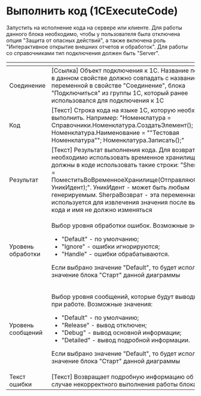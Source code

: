# Выполнить код (1CExecuteCode)

Запустить на исполнение кода на сервере или клиенте. Для работы данного блока необходимо, чтобы у пользователя была отключена опция "Защита от опасных действий", а также включена роль "Интерактивное открытие внешних отчетов и обработок". Для работы со справочниками тип подключения должен быть "Server".

<table data-header-hidden><thead><tr><th width="196"></th><th></th></tr></thead><tbody><tr><td>Соединение</td><td>[Ссылка] Объект подключения к 1С. Название переменной в данном свойстве должно совпадать с названием переменной в свойстве "Соединение", блока "Подключиться" из группы 1С, который ранее использовался для подключения к 1С</td></tr><tr><td>Код</td><td>[Текст] Строка кода на языке 1С, которую необходимо выполнить. Например: "Номенклатура = Справочники.Номенклатура.СоздатьЭлемент(); Номенклатура.Наименование = ""Тестовая Номенклатура""; Номенклатура.Записать();"</td></tr><tr><td>Результат</td><td>[Текст] Результат выполнения кода. Для возврата значений необходимо использовать временное хранилище. Вы должны в коде использовать такие строки: "SherpaВозврат = ПоместитьВоВременноеХранилище(ОтправляюСообщение, УникИдент);". УникИдент - может быть любым генерируемым. SherpaВозврат - эта переменная используется для извлечения значения после выполнения кода и имя не должно изменяться</td></tr><tr><td>Уровень обработки</td><td><p>Выбор уровня обработки ошибок. Возможные значения: </p><ul><li>"Default" - по умолчанию;</li><li>"Ignore" - ошибки игнорируются;</li><li>"Handle" - ошибки обрабатываются.</li></ul><p>Если выбрано значение "Default", то будет использоваться значение блока "Старт" данной диаграммы</p></td></tr><tr><td>Уровень сообщений</td><td><p>Выбор уровня сообщений, которые будут выводить блоки при работе. Возможные значения: </p><ul><li>"Default" - по умолчанию;</li><li>"Release" - вывод отключен;</li><li>"Debug" - вывод основной информации;</li><li>"Detailed" - вывод подробной информации. </li></ul><p>Если выбрано значение "Default", то будет использоваться значение блока "Старт" данной диаграммы</p></td></tr><tr><td>Текст ошибки</td><td>[Текст] Возвращает подробную информацию об ошибке в случае некорректного выполнения работы блока</td></tr></tbody></table>



